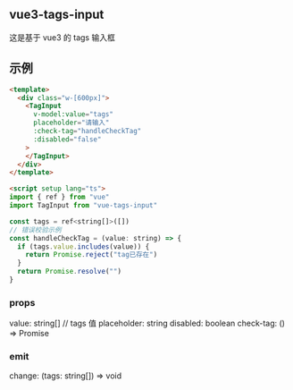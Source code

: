 ## vue3-tags-input

这是基于 vue3 的 tags 输入框
<br />

## 示例

```html
<template>
  <div class="w-[600px]">
    <TagInput
      v-model:value="tags"
      placeholder="请输入"
      :check-tag="handleCheckTag"
      :disabled="false"
    >
    </TagInput>
  </div>
</template>

<script setup lang="ts">
import { ref } from "vue"
import TagInput from "vue-tags-input"

const tags = ref<string[]>([])
// 错误校验示例
const handleCheckTag = (value: string) => {
  if (tags.value.includes(value)) {
    return Promise.reject("tag已存在")
  }
  return Promise.resolve("")
}
```

### props

value: string[] // tags 值
placeholder: string
disabled: boolean
check-tag: () => Promise<T>

### emit

change: (tags: string[]) => void
